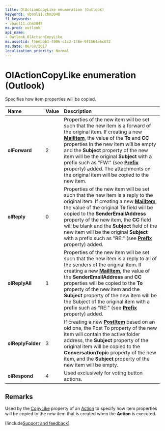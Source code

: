 ```yaml
---
title: OlActionCopyLike enumeration (Outlook)
keywords: vbaol11.chm3048
f1_keywords:
- vbaol11.chm3048
ms.prod: outlook
api_name:
- Outlook.OlActionCopyLike
ms.assetid: f566bbb1-4906-c1c2-1f8e-9f1564e6c072
ms.date: 06/08/2017
localization_priority: Normal
---
```



# OlActionCopyLike enumeration (Outlook)

Specifies how item properties will be copied.



|Name|Value|Description|
|:-----|:-----|:-----|
| **olForward**|2|Properties of the new item will be set such that the new item is a forward of the original item. If creating a new  **[MailItem](Outlook.MailItem.md)**, the value of the **To** and **CC** properties in the new item will be empty and the **Subject** property of the new item will be the original **Subject** with a prefix such as "FW:" (see **[Prefix](Outlook.Action.Prefix.md)** property) added. The attachments on the original item will be copied to the new item.|
| **olReply**|0|Properties of the new item will be set such that the new item is a reply to the original item. If creating a new  **[MailItem](Outlook.MailItem.md)**, the value of the original **To** field will be copied to the **SenderEmailAddress** property of the new item, the **CC** field will be blank and the **Subject** field of the new item will be the original **Subject** with a prefix such as "RE:" (see **[Prefix](Outlook.Action.Prefix.md)** property) added.|
| **olReplyAll**|1|Properties of the new item will be set such that the new item is a reply to all of the senders of the original item. If creating a new  **[MailItem](Outlook.MailItem.md)**, the value of the **SenderEmailAddress** and **CC** properties will be copied to the **To** property of the new item and the **Subject** property of the new item will be the Subject of the original item with a prefix such as "RE:" (see **[Prefix](Outlook.Action.Prefix.md)** property) added.|
| **olReplyFolder**|3|If creating a new  **[PostItem](Outlook.PostItem.md)** based on an old one, the Post To property of the new item will contain the active folder address, the **Subject** property of the original item will be copied to the **ConversationTopic** property of the new item, and the **Subject** property of the new item will be empty.|
| **olRespond**|4|Used exclusively for voting button actions.|

## Remarks

Used by the [CopyLike](Outlook.Action.CopyLike.md) property of an [Action](Outlook.Action.md) to specify how item properties will be copied to the new item that is created when the **Action** is executed.

[!include[Support and feedback](~/includes/feedback-boilerplate.md)]